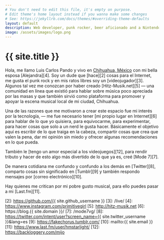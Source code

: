 ```yaml
---
# You don't need to edit this file, it's empty on purpose.
# Edit theme's home layout instead if you wanna make some changes
# See: https://jekyllrb.com/docs/themes/#overriding-theme-defaults
layout: default
description: Web developer, punk rocker, beer aficionado and a Nintendo freak since 1990. | Desarrollador web, punk rocker, aficionado de la cerveza y un fan de Nintendo desde 1990.
image: /assets/images/logo.png
---
```


<h1 class="text-center">{{ site.title }}</h1>

<span class="first-letter">H</span>ola, me llamo Luis Carlos Pando y vivo en [Chihuahua, México][1] con mi bella esposa [Alejandra][4]. Soy un dude que [hace][2] cosas para el Internet, me gusta el punk rock y en mis ratos libres soy un [videojugador][3]. Algunos tal vez me conozcan por haber creado [Hitz-Musik.net][5] ― una comunidad en línea que existió para hablar sobre música poco apreciada por las masas y que también sirvió como plataforma para promover y apoyar la escena musical local de mi ciudad, Chihuahua.

Una de las razones que me motivaron a crear este espacio fue mi interés por la tecnología, ― me fue necesario tener [mi propio lugar en Internet][6] para hablar de lo que yo quisiera, para equivocarme, para experimentar, para hacer cosas que solo a un nerd le gusta hacer. Básicamente el objetivo aquí es escribir de lo que traiga en la cabeza, compartir cosas que crea que valen la pena, dar mi opinión sin miedo y ofrecer algunas recomendaciones en lo que pueda.

También le [tengo un amor especial a los videojuegos][12], para rendir tributo y hacer de esto algo más divertido de lo que ya es, creé [Mode 7][7].

De manera cotidiana me confundo y confundo a los demás en [Twitter][8], comparto cosas sin significado en [Tumblr][9] y también respondo mensajes por [correo electrónico][10].

Hay quienes me critican por mi pobre gusto musical, para ello puedes pasar a mi [Last.fm][11].

[1]: http://www.municipiochihuahua.gob.mx/
[2]: https://github.com/{{ site.github_username }}
[3]: /live/
[4]: https://www.instagram.com/primitivegirl
[5]: http://hitz-musik.net
[6]: https://blog.{{ site.domain }}/
[7]: /mode7vg/
[8]: https://twitter.com/intent/user?screen_name={{ site.twitter_username }}&lang=es
[9]: https://fakechorus.tumblr.com/
[10]: mailto:{{ site.email }}
[11]: https://www.last.fm/user/hmstarlight/
[12]: https://backloggery.com/mijo